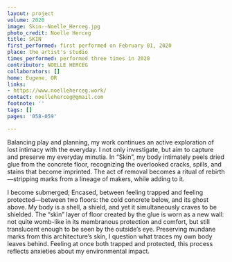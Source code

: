 ```yaml
---
layout: project
volume: 2020
image: Skin--Noelle_Herceg.jpg
photo_credit: Noelle Herceg
title: SKIN
first_performed: first performed on February 01, 2020
place: the artist's studio
times_performed: performed three times in 2020
contributor: NOELLE HERCEG
collaborators: []
home: Eugene, OR
links:
- https://www.noelleherceg.work/
contact: noelleherceg@gmail.com
footnote: ''
tags: []
pages: '058-059'

---
```


Balancing play and planning, my work continues an active exploration of lost intimacy with the everyday. I not only investigate, but aim to capture and preserve my everyday minutia. In “Skin”, my body intimately peels dried glue from the concrete floor, recognizing the overlooked cracks, spills, and stains that become imprinted. The act of removal becomes a ritual of rebirth—stripping marks from a lineage of makers, while adding to it.

I become submerged; Encased, between feeling trapped and feeling protected—between two floors: the cold concrete below, and its ghost above. My body is a shell, a shield, and yet it simultaneously craves to be shielded. The “skin” layer of floor created by the glue is worn as a new wall: not quite womb-like in its membranous protection and comfort, but still translucent enough to be seen by the outside’s eye. Preserving mundane marks from this architecture’s skin, I question what traces my own body leaves behind. Feeling at once both trapped and protected, this process reflects anxieties about my environmental impact.
